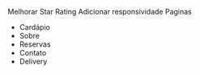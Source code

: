 
Melhorar Star Rating
Adicionar responsividade
Paginas 
- Cardápio
- Sobre
- Reservas
- Contato
- Delivery
